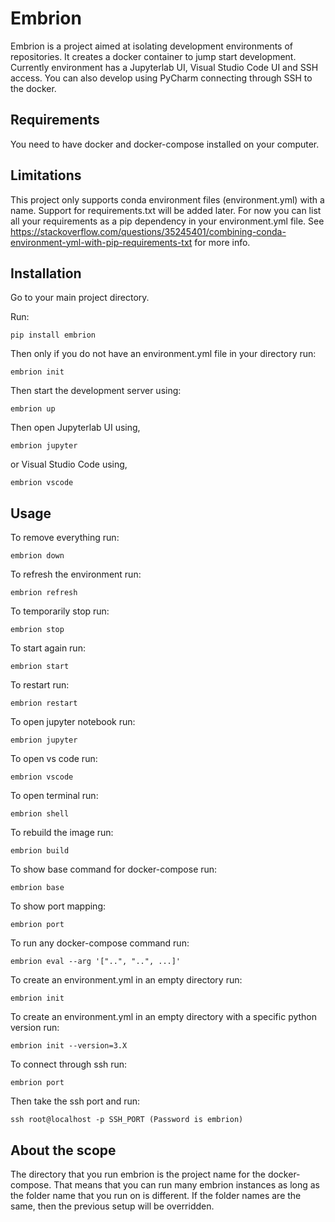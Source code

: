 # Embrion

Embrion is a project aimed at isolating development environments of repositories. It creates a docker container
to jump start development. Currently environment has a Jupyterlab UI, Visual Studio Code UI and SSH access. You can also
develop using PyCharm connecting through SSH to the docker.

## Requirements

You need to have docker and docker-compose installed on your computer. 

## Limitations

This project only supports conda environment files (environment.yml) with a name. Support for requirements.txt
will be added later. For now you can list all your requirements as a pip dependency in your environment.yml file.
See https://stackoverflow.com/questions/35245401/combining-conda-environment-yml-with-pip-requirements-txt for more info.

## Installation

Go to your main project directory.

Run:
    
    pip install embrion


Then only if you do not have an environment.yml file in your directory run:

    embrion init

Then start the development server using:

    embrion up

Then open Jupyterlab UI using,

    embrion jupyter

or Visual Studio Code using,

    embrion vscode
    
## Usage   

To remove everything run:
   
    embrion down

To refresh the environment run:

    embrion refresh
    
To temporarily stop run:

    embrion stop

To start again run:

    embrion start

To restart run:
    
    embrion restart

To open jupyter notebook run:

    embrion jupyter

To open vs code run:

    embrion vscode
    
To open terminal run:

    embrion shell
    
To rebuild the image run:

    embrion build

To show base command for docker-compose run:

    embrion base

To show port mapping:

    embrion port
    
To run any docker-compose command run:

    embrion eval --arg '["..", "..", ...]'

To create an environment.yml in an empty directory run:

    embrion init
    
To create an environment.yml in an empty directory with a specific python version run:

    embrion init --version=3.X
    
To connect through ssh run:
    
    embrion port

Then take the ssh port and run:

    ssh root@localhost -p SSH_PORT (Password is embrion)

## About the scope

The directory that you run embrion is the project name for the docker-compose. That means that you can run many embrion
instances as long as the folder name that you run on is different. If the folder names are the same, then the previous
setup will be overridden.